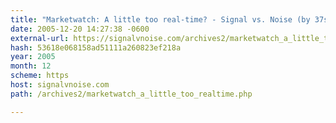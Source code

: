 ```yaml
---
title: "Marketwatch: A little too real-time? - Signal vs. Noise (by 37signals)"
date: 2005-12-20 14:27:38 -0600
external-url: https://signalvnoise.com/archives2/marketwatch_a_little_too_realtime.php
hash: 53618e068158ad51111a260823ef218a
year: 2005
month: 12
scheme: https
host: signalvnoise.com
path: /archives2/marketwatch_a_little_too_realtime.php

---
```



